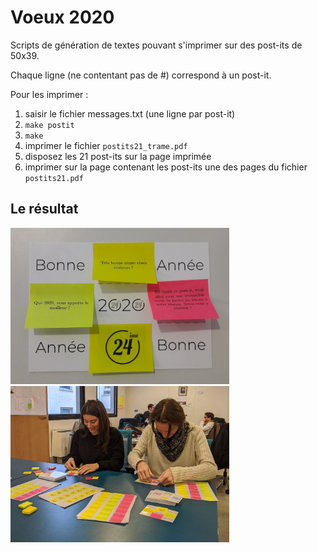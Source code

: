 # Voeux 2020

Scripts de génération de textes pouvant s'imprimer sur des post-its de 50x39.

Chaque ligne (ne contentant pas de #) correspond à un post-it.

Pour les imprimer :

1. saisir le fichier messages.txt (une ligne par post-it)
2. ``make postit``
3. ``make``
4. imprimer le fichier ``postits21_trame.pdf``
5. disposez les 21 post-its sur la page imprimée
6. imprimer sur la page contenant les post-its une des pages du fichier ``postits21.pdf``

## Le résultat

<img src="carte_2020.jpg" width="350" height="250" alt="La carte" style="border: 0px"/>

<img src="carte_atelier.jpg" width="350" alt="Confection" style="border: 0px"/>

